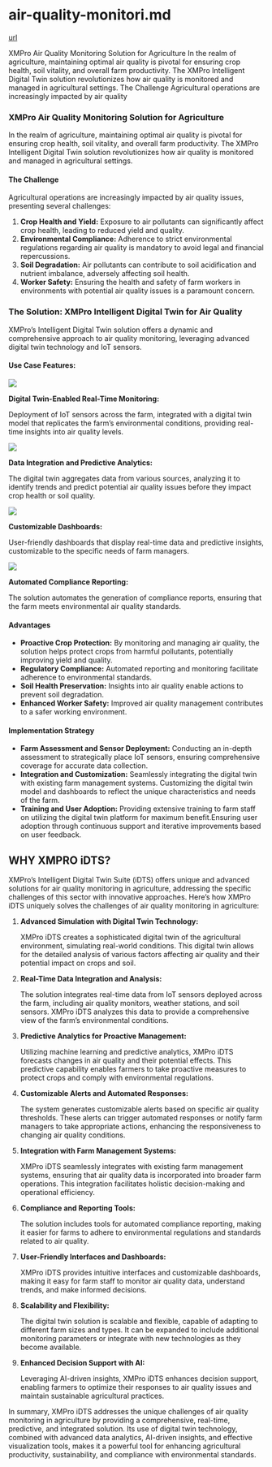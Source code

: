 # air-quality-monitori.md

[url](https://xmpro.com/solutions-library/agriculture,use-cases/air-quality-monitoring-for-agriculture/)

XMPro Air Quality Monitoring  Solution for Agriculture In the realm of agriculture, maintaining optimal air quality is pivotal for ensuring crop health, soil vitality, and overall farm productivity. The XMPro Intelligent Digital Twin solution revolutionizes how air quality is monitored and managed in agricultural settings. The Challenge Agricultural operations are increasingly impacted by air quality

### XMPro Air Quality Monitoring  Solution for Agriculture

In the realm of agriculture, maintaining optimal air quality is pivotal for ensuring crop health, soil vitality, and overall farm productivity. The XMPro Intelligent Digital Twin solution revolutionizes how air quality is monitored and managed in agricultural settings.

#### The Challenge

Agricultural operations are increasingly impacted by air quality issues, presenting several challenges:

1. **Crop Health and Yield:** Exposure to air pollutants can significantly affect crop health, leading to reduced yield and quality.
2. **Environmental Compliance:** Adherence to strict environmental regulations regarding air quality is mandatory to avoid legal and financial repercussions.
3. **Soil Degradation:** Air pollutants can contribute to soil acidification and nutrient imbalance, adversely affecting soil health.
4. **Worker Safety:** Ensuring the health and safety of farm workers in environments with potential air quality issues is a paramount concern.

### **The Solution: XMPro Intelligent Digital Twin for Air Quality**

XMPro’s Intelligent Digital Twin solution offers a dynamic and comprehensive approach to air quality monitoring, leveraging advanced digital twin technology and IoT sensors.

#### Use Case Features:

![](https://xmpro.com/wp-content/uploads/2022/07/Digital-Twin-Simulation.png)

**Digital Twin-Enabled Real-Time Monitoring:**

Deployment of IoT sensors across the farm, integrated with a digital twin model that replicates the farm’s environmental conditions, providing real-time insights into air quality levels.

![](https://xmpro.com/wp-content/uploads/2023/12/V2\_Predictive-Analytics.png)

**Data Integration and Predictive Analytics:**

The digital twin aggregates data from various sources, analyzing it to identify trends and predict potential air quality issues before they impact crop health or soil quality.

![](https://xmpro.com/wp-content/uploads/2023/12/Customized-Dashboards.png)

**Customizable Dashboards:**

User-friendly dashboards that display real-time data and predictive insights, customizable to the specific needs of farm managers.

![](https://xmpro.com/wp-content/uploads/2023/12/Compliance-e1703048582596.png)

**Automated Compliance Reporting:**

The solution automates the generation of compliance reports, ensuring that the farm meets environmental air quality standards.

#### Advantages

* **Proactive Crop Protection:** By monitoring and managing air quality, the solution helps protect crops from harmful pollutants, potentially improving yield and quality.
* **Regulatory Compliance:** Automated reporting and monitoring facilitate adherence to environmental standards.
* **Soil Health Preservation:** Insights into air quality enable actions to prevent soil degradation.
* **Enhanced Worker Safety:** Improved air quality management contributes to a safer working environment.

#### Implementation Strategy

* **Farm Assessment and Sensor Deployment:** Conducting an in-depth assessment to strategically place IoT sensors, ensuring comprehensive coverage for accurate data collection.
* **Integration and Customization:** Seamlessly integrating the digital twin with existing farm management systems. Customizing the digital twin model and dashboards to reflect the unique characteristics and needs of the farm.
* **Training and User Adoption:** Providing extensive training to farm staff on utilizing the digital twin platform for maximum benefit.Ensuring user adoption through continuous support and iterative improvements based on user feedback.

## WHY XMPRO iDTS?

&#x20;

XMPro’s Intelligent Digital Twin Suite (iDTS) offers unique and advanced solutions for air quality monitoring in agriculture, addressing the specific challenges of this sector with innovative approaches. Here’s how XMPro iDTS uniquely solves the challenges of air quality monitoring in agriculture:

1.  **Advanced Simulation with Digital Twin Technology:**

    XMPro iDTS creates a sophisticated digital twin of the agricultural environment, simulating real-world conditions. This digital twin allows for the detailed analysis of various factors affecting air quality and their potential impact on crops and soil.
2.  **Real-Time Data Integration and Analysis:**

    The solution integrates real-time data from IoT sensors deployed across the farm, including air quality monitors, weather stations, and soil sensors. XMPro iDTS analyzes this data to provide a comprehensive view of the farm’s environmental conditions.
3.  **Predictive Analytics for Proactive Management:**

    Utilizing machine learning and predictive analytics, XMPro iDTS forecasts changes in air quality and their potential effects. This predictive capability enables farmers to take proactive measures to protect crops and comply with environmental regulations.
4.  **Customizable Alerts and Automated Responses:**

    The system generates customizable alerts based on specific air quality thresholds. These alerts can trigger automated responses or notify farm managers to take appropriate actions, enhancing the responsiveness to changing air quality conditions.
5.  **Integration with Farm Management Systems:**

    XMPro iDTS seamlessly integrates with existing farm management systems, ensuring that air quality data is incorporated into broader farm operations. This integration facilitates holistic decision-making and operational efficiency.
6.  **Compliance and Reporting Tools:**

    The solution includes tools for automated compliance reporting, making it easier for farms to adhere to environmental regulations and standards related to air quality.
7.  **User-Friendly Interfaces and Dashboards:**

    XMPro iDTS provides intuitive interfaces and customizable dashboards, making it easy for farm staff to monitor air quality data, understand trends, and make informed decisions.
8.  **Scalability and Flexibility:**

    The digital twin solution is scalable and flexible, capable of adapting to different farm sizes and types. It can be expanded to include additional monitoring parameters or integrate with new technologies as they become available.
9.  **Enhanced Decision Support with AI:**

    Leveraging AI-driven insights, XMPro iDTS enhances decision support, enabling farmers to optimize their responses to air quality issues and maintain sustainable agricultural practices.

In summary, XMPro iDTS addresses the unique challenges of air quality monitoring in agriculture by providing a comprehensive, real-time, predictive, and integrated solution. Its use of digital twin technology, combined with advanced data analytics, AI-driven insights, and effective visualization tools, makes it a powerful tool for enhancing agricultural productivity, sustainability, and compliance with environmental standards.
